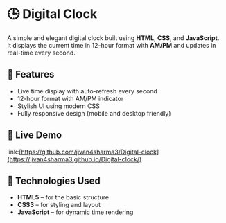 # 🕒 Digital Clock

A simple and elegant digital clock built using **HTML**, **CSS**, and **JavaScript**.  
It displays the current time in 12-hour format with **AM/PM** and updates in real-time every second.

## 🔧 Features

- Live time display with auto-refresh every second
- 12-hour format with AM/PM indicator
- Stylish UI using modern CSS
- Fully responsive design (mobile and desktop friendly)

## 📸 Live Demo
link:[https://github.com/jivan4sharma3/Digital-clock](https://jivan4sharma3.github.io/Digital-clock/)

## 🚀 Technologies Used

- **HTML5** – for the basic structure
- **CSS3** – for styling and layout
- **JavaScript** – for dynamic time rendering
